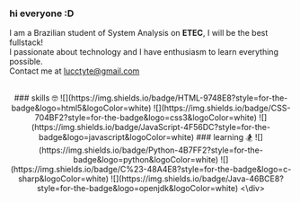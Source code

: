 ### hi everyone :D
I am a Brazilian student of System Analysis on **ETEC**, I will be the best fullstack!  
I passionate about technology and I have enthusiasm to learn everything possible.  
Contact me at lucctyte@gmail.com

<div  align="center"> 
  <div style="display: inline_block"><br>
### skills 🤓
![](https://img.shields.io/badge/HTML-9748E8?style=for-the-badge&logo=html5&logoColor=white)
![](https://img.shields.io/badge/CSS-704BF2?style=for-the-badge&logo=css3&logoColor=white)
![](https://img.shields.io/badge/JavaScript-4F56DC?style=for-the-badge&logo=javascript&logoColor=white)
### learning 🏂
![](https://img.shields.io/badge/Python-4B7FF2?style=for-the-badge&logo=python&logoColor=white)
![](https://img.shields.io/badge/C%23-48A4E8?style=for-the-badge&logo=c-sharp&logoColor=white)
![](https://img.shields.io/badge/Java-46BCE8?style=for-the-badge&logo=openjdk&logoColor=white)
<\div>
